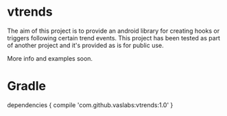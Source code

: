 # vtrends

The aim of this project is to provide an android library for creating hooks or triggers following certain trend events.
This project has been tested as part of another project and it's provided as is for public use.

More info and examples soon.


# Gradle
  dependencies {
	        compile 'com.github.vaslabs:vtrends:1.0'
	}
